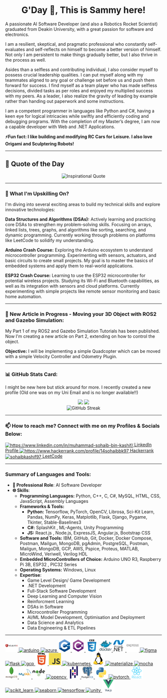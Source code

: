 <h1 align="center">G'Day 👋, This is Sammy here!</h1>

A passionate AI Software Developer (and also a Robotics Rocket Scientist) graduated from Deakin University, with a great passion for software and electronics.

I am a resilient, skeptical, and pragmatic professional who constantly self-evaluates and self-reflects on himself to become a better version of himself. Not only I am persistent to make things gradually better, but I also thrive in the process as well.

Asides than a selfless and contributing individual, I also consider myself to possess crucial leadership qualities. I can put myself along with my teammates aligned to any goal or challenge set before us and push them forward for success. I find myself as a team player who has made selfless decisions, divided tasks as per roles and enjoyed my multiplied success with my peers. As a leader, I also realize the gravity of leading by example rather than handing out paperwork and some instructions.

I am a competent programmer in languages like Python and C#, having a keen eye for logical intricacies while swiftly and efficiently coding and debugging programs. With the completion of my Master’s degree, I am now a capable developer with Web and .NET Applications. 

**⚡Fun fact: I like building and modifying RC Cars for Leisure. I also love Origami and Sculptering Robots!**

---

## 💭 **Quote of the Day**

<div align="center">
  <img src="https://quotes-github-readme.vercel.app/api?type=horizontal&theme=tokyonight" alt="Inspirational Quote" />
</div>

---

### 🚀 What I'm Upskilling On?

I'm diving into several exciting areas to build my technical skills and explore innovative technologies:

**Data Structures and Algorithms (DSAs):** Actively learning and practicing core DSAs to strengthen my problem-solving skills. Focusing on arrays, linked lists, trees, graphs, and algorithms like sorting, searching, and dynamic programming. Currently working through problems on platforms like LeetCode to solidify my understanding.

**Arduino Crash Course:** Exploring the Arduino ecosystem to understand microcontroller programming. Experimenting with sensors, actuators, and basic circuits to create small projects. My goal is to master the basics of embedded systems and apply them to real-world applications.

**ESP32 Crash Course:** Learning to use the ESP32 microcontroller for potential wireless projects. Studying its Wi-Fi and Bluetooth capabilities, as well as its integration with sensors and cloud platforms. Currently experimenting with simple projects like remote sensor monitoring and basic home automation.

---

### 📝 New Article in Progress - Moving your 3D Object with ROS2 and Gazebo Simulation:

My Part 1 of my ROS2 and Gazebo Simulation Tutorials has been published. Now I'm creating a new article on Part 2, extending on how to control the object.

**Objective:** I will be implementing a simple Quadcopter which can be moved with a simple Velocity Controller and Odometry Plugin.

---

### 📊 GitHub Stats Card:

I might be new here but stick around for more. I recently created a new profile (Old one was on my Uni Email and is no longer available!!)

<div align="center">
  <img src="https://github-readme-stats.vercel.app/api?username=sohaib-kashif-97&show_icons=true&theme=gruvbox" height="180em" />
  <img src="https://github-readme-stats.vercel.app/api/top-langs/?username=sohaib-kashif-97&layout=compact&theme=tokyonight&hide_border=true&langs_count=8" height="180em" />
</div>

<div align="center">
  <img src="https://github-readme-streak-stats.herokuapp.com/?user=sohaib-kashif-97&theme=tokyonight&hide_border=true" alt="GitHub Streak" />
</div>


---

### 📫 How to reach me? Connect with me on my Profiles & Socials Below:
<p align="left">
<a href="https://linkedin.com/in/https://www.linkedin.com/in/muhammad-sohaib-bin-kashif/" target="blank"><img align="center" src="https://raw.githubusercontent.com/rahuldkjain/github-profile-readme-generator/master/src/images/icons/Social/linked-in-alt.svg" alt="https://www.linkedin.com/in/muhammad-sohaib-bin-kashif/" height="30" width="40" /> LinkedIn Profile </a>
<a href="https://www.hackerrank.com/https://www.hackerrank.com/profile/14sohaibbk97" target="blank"><img align="center" src="https://raw.githubusercontent.com/rahuldkjain/github-profile-readme-generator/master/src/images/icons/Social/hackerrank.svg" alt="https://www.hackerrank.com/profile/14sohaibbk97" height="30" width="40" /> Hackerrank </a>
<a href="https://www.leetcode.com/sohaibkashif97" target="blank"><img align="center" src="https://raw.githubusercontent.com/rahuldkjain/github-profile-readme-generator/master/src/images/icons/Social/leet-code.svg" alt="sohaibkashif97" height="30" width="40" /> LeetCode </a>
</p>

---

### Summary of Languages and Tools:
- **💼 Professional Role**: AI Software Developer 
- **🌐 Skills**:  
  - **Programming Languages:**  Python, C++, C, C#, MySQL, HTML, CSS, JavaScript, Assembly Languages  
  - **Frameworks & Tools:**
      - **Python:** Tensorflow, PyTorch, OpenCV, Librosa, Sci-Kit Learn, Pandas, NumPy, Keras, Matplotlib, Flask, Django, Pygame, Tkinter, Stable-Baselines3
      - **C#:** SplashKit , ML-Agents, Unity Programming
      - **JS:** React.js , Node.js, ExpressJS, Angular.js, Bootstrap CSS
  - **Software and Tools:** IBM, GitHub, Git, Docker, Docker Compose, Postman, Mailgun, MongoDB, pgAdmin, PostgreSQL, Postman, Mailgun, MongoDB, GCP, AWS, Pspice, Proteus, MATLAB, MicroWind, Veriwell, Verilog HDL
  - **Embedded MicroControllers of Choice:** Arduino UNO R3, Raspberry Pi 3B, ESP32 , PIC32 Series
  - **Operating Systems:** Windows, Linux
  - **Expertise**:  
    - Game Level Design/ Game Development
    - .NET Development
    - Full-Stack Software Development
    - Deep Learning and Computer Vision
    - Reinforcment Learning
    - DSAs in Software
    - Microcontroller Programming
    - AI/ML Model Development, Optimisation and Deployment
    - Data Science and Analytics
    - Data Engineering & ETL Pipelines

---

<p align="left"> <a href="https://angular.io" target="_blank" rel="noreferrer"> <img src="https://raw.githubusercontent.com/devicons/devicon/master/icons/angularjs/angularjs-original-wordmark.svg" alt="angularjs" width="40" height="40"/> </a> <a href="https://www.arduino.cc/" target="_blank" rel="noreferrer"> <img src="https://cdn.worldvectorlogo.com/logos/arduino-1.svg" alt="arduino" width="40" height="40"/> </a> <a href="https://azure.microsoft.com/en-in/" target="_blank" rel="noreferrer"> <img src="https://www.vectorlogo.zone/logos/microsoft_azure/microsoft_azure-icon.svg" alt="azure" width="40" height="40"/> </a> <a href="https://www.w3schools.com/cpp/" target="_blank" rel="noreferrer"> <img src="https://raw.githubusercontent.com/devicons/devicon/master/icons/cplusplus/cplusplus-original.svg" alt="cplusplus" width="40" height="40"/> </a> <a href="https://www.w3schools.com/cs/" target="_blank" rel="noreferrer"> <img src="https://raw.githubusercontent.com/devicons/devicon/master/icons/csharp/csharp-original.svg" alt="csharp" width="40" height="40"/> </a> <a href="https://www.w3schools.com/css/" target="_blank" rel="noreferrer"> <img src="https://raw.githubusercontent.com/devicons/devicon/master/icons/css3/css3-original-wordmark.svg" alt="css3" width="40" height="40"/> </a> <a href="https://www.docker.com/" target="_blank" rel="noreferrer"> <img src="https://raw.githubusercontent.com/devicons/devicon/master/icons/docker/docker-original-wordmark.svg" alt="docker" width="40" height="40"/> </a> <a href="https://dotnet.microsoft.com/" target="_blank" rel="noreferrer"> <img src="https://raw.githubusercontent.com/devicons/devicon/master/icons/dot-net/dot-net-original-wordmark.svg" alt="dotnet" width="40" height="40"/> </a> <a href="https://expressjs.com" target="_blank" rel="noreferrer"> <img src="https://raw.githubusercontent.com/devicons/devicon/master/icons/express/express-original-wordmark.svg" alt="express" width="40" height="40"/> </a> <a href="https://www.figma.com/" target="_blank" rel="noreferrer"> <img src="https://www.vectorlogo.zone/logos/figma/figma-icon.svg" alt="figma" width="40" height="40"/> </a> <a href="https://flask.palletsprojects.com/" target="_blank" rel="noreferrer"> <img src="https://www.vectorlogo.zone/logos/pocoo_flask/pocoo_flask-icon.svg" alt="flask" width="40" height="40"/> </a> <a href="https://cloud.google.com" target="_blank" rel="noreferrer"> <img src="https://www.vectorlogo.zone/logos/google_cloud/google_cloud-icon.svg" alt="gcp" width="40" height="40"/> </a> <a href="https://www.w3.org/html/" target="_blank" rel="noreferrer"> <img src="https://raw.githubusercontent.com/devicons/devicon/master/icons/html5/html5-original-wordmark.svg" alt="html5" width="40" height="40"/> </a> <a href="https://developer.mozilla.org/en-US/docs/Web/JavaScript" target="_blank" rel="noreferrer"> <img src="https://raw.githubusercontent.com/devicons/devicon/master/icons/javascript/javascript-original.svg" alt="javascript" width="40" height="40"/> </a> <a href="https://kubernetes.io" target="_blank" rel="noreferrer"> <img src="https://www.vectorlogo.zone/logos/kubernetes/kubernetes-icon.svg" alt="kubernetes" width="40" height="40"/> </a> <a href="https://www.linux.org/" target="_blank" rel="noreferrer"> <img src="https://raw.githubusercontent.com/devicons/devicon/master/icons/linux/linux-original.svg" alt="linux" width="40" height="40"/> </a> <a href="https://materializecss.com/" target="_blank" rel="noreferrer"> <img src="https://raw.githubusercontent.com/prplx/svg-logos/5585531d45d294869c4eaab4d7cf2e9c167710a9/svg/materialize.svg" alt="materialize" width="40" height="40"/> </a> <a href="https://mochajs.org" target="_blank" rel="noreferrer"> <img src="https://www.vectorlogo.zone/logos/mochajs/mochajs-icon.svg" alt="mocha" width="40" height="40"/> </a> <a href="https://www.mongodb.com/" target="_blank" rel="noreferrer"> <img src="https://raw.githubusercontent.com/devicons/devicon/master/icons/mongodb/mongodb-original-wordmark.svg" alt="mongodb" width="40" height="40"/> </a> <a href="https://www.mysql.com/" target="_blank" rel="noreferrer"> <img src="https://raw.githubusercontent.com/devicons/devicon/master/icons/mysql/mysql-original-wordmark.svg" alt="mysql" width="40" height="40"/> </a> <a href="https://nodejs.org" target="_blank" rel="noreferrer"> <img src="https://raw.githubusercontent.com/devicons/devicon/master/icons/nodejs/nodejs-original-wordmark.svg" alt="nodejs" width="40" height="40"/> </a> <a href="https://opencv.org/" target="_blank" rel="noreferrer"> <img src="https://www.vectorlogo.zone/logos/opencv/opencv-icon.svg" alt="opencv" width="40" height="40"/> </a> <a href="https://pandas.pydata.org/" target="_blank" rel="noreferrer"> <img src="https://raw.githubusercontent.com/devicons/devicon/2ae2a900d2f041da66e950e4d48052658d850630/icons/pandas/pandas-original.svg" alt="pandas" width="40" height="40"/> </a> <a href="https://www.postgresql.org" target="_blank" rel="noreferrer"> <img src="https://raw.githubusercontent.com/devicons/devicon/master/icons/postgresql/postgresql-original-wordmark.svg" alt="postgresql" width="40" height="40"/> </a> <a href="https://www.python.org" target="_blank" rel="noreferrer"> <img src="https://raw.githubusercontent.com/devicons/devicon/master/icons/python/python-original.svg" alt="python" width="40" height="40"/> </a> <a href="https://pytorch.org/" target="_blank" rel="noreferrer"> <img src="https://www.vectorlogo.zone/logos/pytorch/pytorch-icon.svg" alt="pytorch" width="40" height="40"/> </a> <a href="https://reactjs.org/" target="_blank" rel="noreferrer"> <img src="https://raw.githubusercontent.com/devicons/devicon/master/icons/react/react-original-wordmark.svg" alt="react" width="40" height="40"/> </a> <a href="https://scikit-learn.org/" target="_blank" rel="noreferrer"> <img src="https://upload.wikimedia.org/wikipedia/commons/0/05/Scikit_learn_logo_small.svg" alt="scikit_learn" width="40" height="40"/> </a> <a href="https://seaborn.pydata.org/" target="_blank" rel="noreferrer"> <img src="https://seaborn.pydata.org/_images/logo-mark-lightbg.svg" alt="seaborn" width="40" height="40"/> </a> <a href="https://www.tensorflow.org" target="_blank" rel="noreferrer"> <img src="https://www.vectorlogo.zone/logos/tensorflow/tensorflow-icon.svg" alt="tensorflow" width="40" height="40"/> </a> <a href="https://unity.com/" target="_blank" rel="noreferrer"> <img src="https://www.vectorlogo.zone/logos/unity3d/unity3d-icon.svg" alt="unity" width="40" height="40"/> </a> <a href="https://vuejs.org/" target="_blank" rel="noreferrer"> <img src="https://raw.githubusercontent.com/devicons/devicon/master/icons/vuejs/vuejs-original-wordmark.svg" alt="vuejs" width="40" height="40"/> </a> </p>
